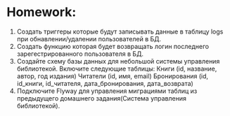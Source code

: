 # Homework:

1. Создать триггеры которые будут записывать данные в таблицу logs при обнавлении/удалении пользователей в БД.
2. Создать функцию которая будет возвращать логин последнего зарегестрированного пользователя в БД.
3. Создайте схему базы данных для небольшой системы управления библиотекой. Включите следующие таблицы:
   Книги (id, название, автор, год издания)
   Читатели (id, имя, email)
   Бронирования (id, id_книги, id_читателя, дата_бронирования, дата_возврата)
4. Подключите Flyway для управления миграциями таблиц из предыдущего домашнего задания(Система управления библиотекой).